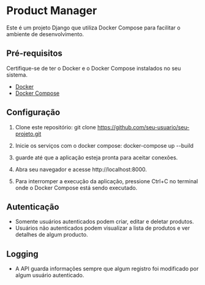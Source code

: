 # Product Manager

Este é um projeto Django que utiliza Docker Compose para facilitar o ambiente de desenvolvimento.

## Pré-requisitos

Certifique-se de ter o Docker e o Docker Compose instalados no seu sistema.

- [Docker](https://docs.docker.com/get-docker/)
- [Docker Compose](https://docs.docker.com/compose/install/)

## Configuração

1. Clone este repositório:
   git clone https://github.com/seu-usuario/seu-projeto.git

2. Inicie os serviços com o docker compose:
    docker-compose up --build

3. guarde até que a aplicação esteja pronta para aceitar conexões.

3. Abra seu navegador e acesse http://localhost:8000.

4. Para interromper a execução da aplicação, pressione Ctrl+C no terminal onde o Docker Compose está sendo executado.

## Autenticação
- Somente usuários autenticados podem criar, editar e deletar produtos.
- Usuários não autenticados podem visualizar a lista de produtos e ver detalhes de algum producto.

## Logging
- A API guarda informações sempre que algum registro foi modificado por algum usuário autenticado.
